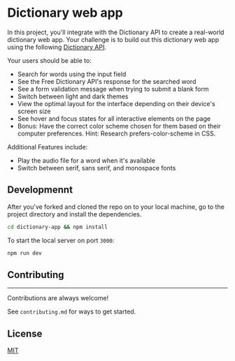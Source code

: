 # Dictionary web app

In this project, you'll integrate with the Dictionary API to create a real-world dictionary web app. Your challenge is to build out this dictionary web app using the following [Dictionary API](https://dictionaryapi.dev/).

Your users should be able to:

- Search for words using the input field
- See the Free Dictionary API's response for the searched word
- See a form validation message when trying to submit a blank form
- Switch between light and dark themes
- View the optimal layout for the interface depending on their device's screen size
- See hover and focus states for all interactive elements on the page
- Bonus: Have the correct color scheme chosen for them based on their computer preferences. Hint: Research prefers-color-scheme in CSS.

Additional Features include:

- Play the audio file for a word when it's available
- Switch between serif, sans serif, and monospace fonts

## Developmennt

After you've forked and cloned the repo on to your local machine, go to the project directory and install the dependencies.

```bash
cd dictionary-app && npm install
```

To start the local server on port `3000`:

```bash
npm run dev
```

## Contributing

---

Contributions are always welcome!

See `contributing.md` for ways to get started.

## License

[MIT](/LICENSE)
